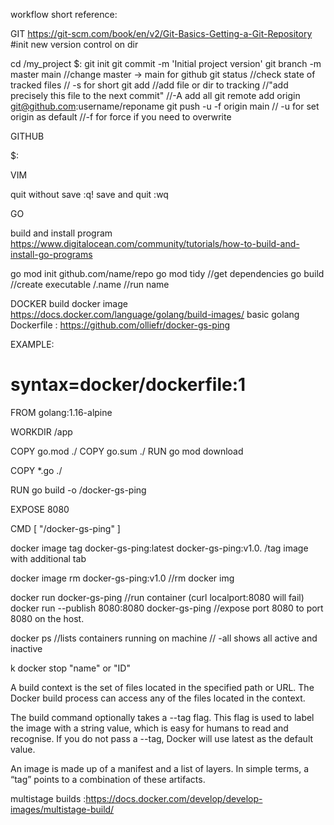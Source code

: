 workflow short reference:

GIT
https://git-scm.com/book/en/v2/Git-Basics-Getting-a-Git-Repository
#init new version control on dir


cd /my_project
$:
git init
git commit -m 'Initial project version'
git branch -m master main //change master -> main for github
git status //check state of tracked files
           // -s for short
git add //add file or dir to tracking
        //"add precisely this file to  the next commit"
        //-A add all
git remote add origin git@github.com:username/reponame
git push -u -f origin main
        // -u for set origin as default
        //-f for force if you need to overwrite

GITHUB

$:

VIM

quit without save :q!
save and quit :wq


GO

build and install program
https://www.digitalocean.com/community/tutorials/how-to-build-and-install-go-programs

go mod init github.com/name/repo
go mod tidy         //get dependencies
go build            //create executable
/.name              //run name

DOCKER
build docker image 
https://docs.docker.com/language/golang/build-images/
basic golang Dockerfile : https://github.com/olliefr/docker-gs-ping

EXAMPLE:
# syntax=docker/dockerfile:1

FROM golang:1.16-alpine

WORKDIR /app

COPY go.mod ./
COPY go.sum ./
RUN go mod download

COPY *.go ./

RUN go build -o /docker-gs-ping

EXPOSE 8080

CMD [ "/docker-gs-ping" ]
    
docker image tag docker-gs-ping:latest docker-gs-ping:v1.0. /tag image with additional tab

docker image rm docker-gs-ping:v1.0         //rm docker img

docker run docker-gs-ping                  //run container
(curl localport:8080 will fail)
docker run --publish 8080:8080 docker-gs-ping //expose port 8080 to port 8080 on the host.

docker ps                                   //lists containers running on machine
                                            // -all shows all active and inactive
                                            
k
docker stop "name" or "ID"


A build context is the set of files located in the specified path or URL. The Docker build process can access any of the files located in the context.

The build command optionally takes a --tag flag. This flag is used to label the image with a string value, which is easy for humans to read and recognise. If you do not pass a --tag, Docker will use latest as the default value.

An image is made up of a manifest and a list of layers. In simple terms, a “tag” points to a combination of these artifacts.

multistage builds :https://docs.docker.com/develop/develop-images/multistage-build/


